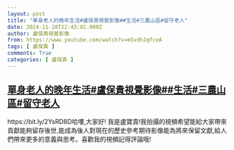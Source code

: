 ```yaml
---
layout: post
title: "單身老人的晚年生活#盧保貴視覺影像##生活#三農山區#留守老人"
date: 2024-11-28T22:43:01.000Z
author: 盧保貴視覺影像
from: https://www.youtube.com/watch?v=mSvdhJqfceA
tags: [ 盧保貴 ]
comments: True
categories: [ 盧保貴 ]
---
```

<!--1732833781000-->
[單身老人的晚年生活#盧保貴視覺影像##生活#三農山區#留守老人](https://www.youtube.com/watch?v=mSvdhJqfceA)
------

<div>
https://bit.ly/2YsRD8D哈嘍,大家好! 我是盧寶貴!我拍攝的視頻希望能給大家帶來貢獻能夠留存後世,能成為後人對現在的歷史參考期待影像能為將來保留文獻,給人們帶來更多的意義與思考。喜歡我的視頻記得評論哦!
</div>
